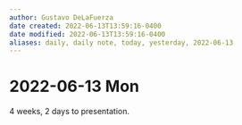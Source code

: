 ```yaml
---
author: Gustavo DeLaFuerza
date created: 2022-06-13T13:59:16-0400
date modified: 2022-06-13T13:59:16-0400
aliases: daily, daily note, today, yesterday, 2022-06-13
---
```


# 2022-06-13 Mon

4 weeks, 2 days to presentation.

